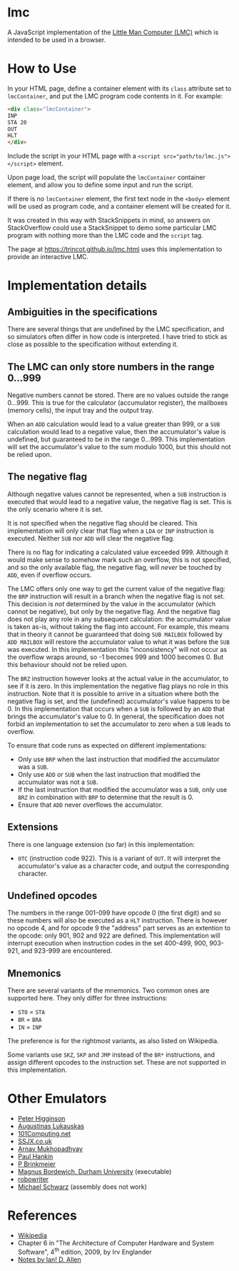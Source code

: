 # lmc

A JavaScript implementation of the [Little Man Computer (LMC)](https://en.wikipedia.org/wiki/Little_man_computer) which is intended to be used in a browser.

# How to Use

In your HTML page, define a container element with its `class` attribute set to `lmcContainer`, and put the LMC program code contents in it. For example:

```html
<div class="lmcContainer">
INP
STA 20
OUT
HLT 
</div>
```

Include the script in your HTML page with a `<script src="path/to/lmc.js"></script>` element.

Upon page load, the script will populate the `lmcContainer` container element, and allow you to define some input and run the script.

If there is no `lmcContainer` element, the first text node in the `<body>` element will be used as program code, and a container element will be created for it.

It was created in this way with StackSnippets in mind, so answers on StackOverflow could use a StackSnippet to demo some particular LMC program with nothing more than the LMC code and the `script` tag.

The page at https://trincot.github.io/lmc.html uses this implementation to provide an interactive LMC.

# Implementation details

## Ambiguities in the specifications

There are several things that are undefined by the LMC specification, and so simulators often differ in how code is interpreted. I have tried to stick as close as possible to the specification without extending it.

## The LMC can only store numbers in the range 0...999

Negative numbers cannot be stored. There are no values outside the range 0...999. This is true for the calculator (accumulator register), the mailboxes (memory cells), the input tray and the output tray.

When an `ADD` calculation would lead to a value greater than 999, or a `SUB` calculation would lead to a negative value, then the accumulator's value is undefined, but guaranteed to be in the range 0...999. This implementation will set the accumulator's value to the sum modulo 1000, but this should not be relied upon.

## The negative flag

Although negative values cannot be represented, when a `SUB` instruction is executed that would lead to a negative value, the negative flag is set. This is the only scenario where it is set. 

It is not specified when the negative flag should be cleared. This implementation will only clear that flag when a `LDA` or `INP` instruction is executed. Neither `SUB` nor `ADD` will clear the negative flag.

There is no flag for indicating a calculated value exceeded 999. Although it would make sense to somehow mark such an overflow, this is not specified, and so the only available flag, the negative flag, will *never* be touched by `ADD`, even if overflow occurs.

The LMC offers only one way to get the current value of the negative flag: the `BRP` instruction will result in a branch when the negative flag is not set. This decision is *not* determined by the value in the accumulator (which cannot be negative), but only by the negative flag. And the negative flag does not play any role in any subsequent calculation: the accumulator value is taken as-is, without taking the flag into account. For example, this means that in theory it cannot be guaranteed that doing `SUB MAILBOX` followed by `ADD MAILBOX` will restore the accumulator value to what it was before the `SUB` was executed. In this implementation this "inconsistency" will not occur as the overflow wraps around, so -1 becomes 999 and 1000 becomes 0. But this behaviour should not be relied upon.

The `BRZ` instruction however looks at the actual value in the accumulator, to see if it is zero. In this implementation the negative flag plays no role in this instruction. Note that it is possible to arrive in a situation where both the negative flag is set, and the (undefined) accumulator's value happens to be 0. In this implementation that occurs when a `SUB` is followed by an `ADD` that brings the accumulator's value to 0. In general, the specification does not forbid an implementation to set the accumulator to zero when a `SUB` leads to overflow.

To ensure that code runs as expected on different implementations:

* Only use `BRP` when the last instruction that modified the accumulator was a `SUB`.
* Only use `ADD` or `SUB` when the last instruction that modified the accumulator was not a `SUB`.
* If the last instruction that modified the accumulator was a `SUB`, only use `BRZ` in combination with `BRP` to determine that the result is 0.  
* Ensure that `ADD` never overflows the accumulator.

## Extensions

There is one language extension (so far) in this implementation:

* `OTC` (instruction code 922). This is a variant of `OUT`. It will interpret the accumulator's value as a character code, and output the corresponding character.

## Undefined opcodes

The numbers in the range 001-099 have opcode 0 (the first digit) and so these numbers will also be executed as a `HLT` instruction.
There is however no opcode 4, and for opcode 9 the "address" part serves as an extention to the opcode: only 901, 902 and 922 are defined. This implementation will interrupt execution when instruction codes in the set 400-499, 900, 903-921, and 923-999 are encountered.

## Mnemonics

There are several variants of the mnemonics. Two common ones are supported here. They only differ for three instructions:

* `STO` = `STA`
* `BR` = `BRA`
* `IN` = `INP`

The preference is for the rightmost variants, as also listed on Wikipedia.

Some variants use `SKZ`, `SKP` and `JMP` instead of the `BR*` instructions, and assign different opcodes to the instruction set. These are not supported in this implementation.

# Other Emulators

* [Peter Higginson](https://peterhigginson.co.uk/lmc/)
* [Augustinas Lukauskas](https://code.sololearn.com/WOAExzP2u2yc/#html)
* [101Computing.net](https://www.101computing.net/LMC/)
* [SSJX.co.uk](http://ssjx.co.uk/games/educational/lmc.php)
* [Arnav Mukhopadhyay](https://sourceforge.net/projects/lmce/)
* [Paul Hankin](https://blog.paulhankin.net/lmc/lmc.html)
* [P Brinkmeier](https://github.com/pbrinkmeier/lmc-emulator)
* [Magnus Bordewich, Durham University](https://community.dur.ac.uk/m.j.r.bordewich/LMC.html) (executable)
* [robowriter](http://robowriter.info/little-man-computer/)
* [Michael Schwarz](https://lmcsimulator.micschwarz.dev/) (assembly does not work)

# References

* [Wikipedia](https://en.wikipedia.org/wiki/Little_man_computer)
* Chapter 6 in "The Architecture of Computer Hardware and System Software", 4<sup>th</sup> edition, 2009, by Irv Englander
* [Notes by Ian! D. Allen](http://teaching.idallen.com/dat2343/01f/notes/lmc_lights.htm)
